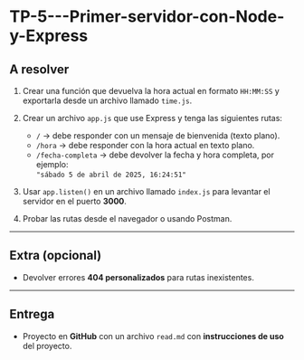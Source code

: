 # TP-5---Primer-servidor-con-Node-y-Express
## A resolver

1. Crear una función que devuelva la hora actual en formato `HH:MM:SS` y exportarla desde un archivo llamado `time.js`.

2. Crear un archivo `app.js` que use Express y tenga las siguientes rutas:

   - `/` → debe responder con un mensaje de bienvenida (texto plano).
   - `/hora` → debe responder con la hora actual en texto plano.
   - `/fecha-completa` → debe devolver la fecha y hora completa, por ejemplo:  
     `"sábado 5 de abril de 2025, 16:24:51"`

3. Usar `app.listen()` en un archivo llamado `index.js` para levantar el servidor en el puerto **3000**.

4. Probar las rutas desde el navegador o usando Postman.

---

## Extra (opcional)

- Devolver errores **404 personalizados** para rutas inexistentes.

---

## Entrega

- Proyecto en **GitHub** con un archivo `read.md` con **instrucciones de uso** del proyecto.
